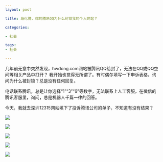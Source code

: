```yaml
---
layout: post

title: 马化腾，你的腾讯QQ为什么封锁我的个人网站？

categories:

- 社会

tags:
- 社会

---
```




几年前无意中突然发现，hwdong.com网站被腾讯QQ给封了，无法在QQ或QQ空间等相关产品中打开？ 我开始也觉得无所谓了。有时偶尔填写一下申诉表格，询问为什么被封锁？总是没有任何回复。
<!--more-->

电话联系腾讯，总是让你选择“1”“3”“6”等数字，无法联系上人工客服。在微信的腾讯客服里，询问，总是机器人千篇一律的回答。

今天，我就去深圳12315网站填下了投诉腾讯公司的单子，不知道有没有结果？

![](http://blog.hwdong.com/images/other_imgs/t1.jpg) 


![](http://blog.hwdong.com/images/other_imgs/t2.jpg) 


![](http://blog.hwdong.com/images/other_imgs/t3.jpg) 

![](http://blog.hwdong.com/images/other_imgs/t4.png) 

![](http://blog.hwdong.com/images/other_imgs/t5.png) 
